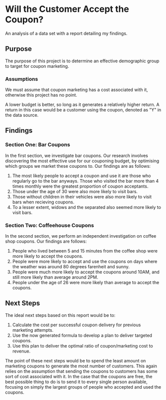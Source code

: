 # Will the Customer Accept the Coupon?

An analysis of a data set with a report detailing my findings.

## Purpose
The purpose of this project is to determine an effective demographic group to target for coupon marketing.
### Assumptions
We must assume that coupon marketing has a cost associated with it, otherwise this project has no point. 

A lower budget is better, so long as it generates a relatively higher return. A return in this case would be a customer using the coupon, denoted as "Y" in the data source.

## Findings

### Section One: Bar Coupons
In the first section, we investigate bar coupons. Our research involves discovering the most effective use for our couponing budget, by optimising which groups we market these coupons to. Our findings are as follows:

1. The most likely people to accept a coupon and use it are those who regularly go to the bar anyways. Those who visited the bar more than 4 times monthly were the greatest proportion of coupon acceptants.
2. Those under the age of 30 were also more likely to visit bars.
3. Those without children in their vehicles were also more likely to visit bars when recieving coupons.
4. To a lesser extent, widows and the separated also seemed more likely to visit bars.

### Section Two: Coffeehouse Coupons

In the second section, we perform an independent investigation on coffee shop coupons. Our findings are follows:

1. People who lived between 5 and 15 minutes from the coffee shop were more likely to accept the coupons.
2. People were more likely to accept and use the coupons on days where the weather was around 80 degrees farenheit and sunny.
3. People were much more likely to accept the coupons around 10AM, and still more likely than average around 2PM.
4. People under the age of 26 were more likely than average to accept the coupons.

## Next Steps

The ideal next steps based on this report would be to:

1. Calculate the cost per successful coupon delivery for previous marketing attempts.
2. Use the now generated formula to develop a plan to deliver targeted coupons.
3. Use this plan to deliver the optimal ratio of coupon/marketing cost to revenue. 

The point of these next steps would be to spend the least amount on marketing coupons to generate the most number of customers. This again relies on the assumption that sending the coupons to customers has some sort of cost associated with it. In the case that the coupons are free, the best possible thing to do is to send it to every single person available, focusing on simply the largest groups of people who accepted and used the coupons.
